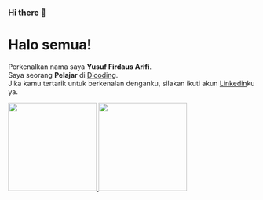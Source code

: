 ### Hi there 👋
# Halo semua! 
Perkenalkan nama saya **Yusuf Firdaus Arifi**.\
Saya seorang **Pelajar** di [Dicoding](https://www.dicoding.com/).\
Jika kamu tertarik untuk berkenalan denganku, silakan ikuti akun [Linkedin](https://www.linkedin.com/in/yusuffirdausarifi/)ku ya.
 
<p align="left">
<a href="https://github.com/yusuffirdausarifi">
  <img height="180em" src="https://github-readme-stats-eight-theta.vercel.app/api?username=yusuffirdausarifi&show_icons=true&theme=algolia&include_all_commits=true&count_private=true"/>
  <img height="180em" src="https://github-readme-stats-eight-theta.vercel.app/api/top-langs/?username=yusuffirdausarifi&layout=compact&langs_count=8&theme=algolia"/>
</a>
</p>
